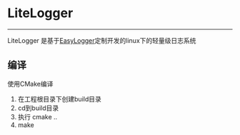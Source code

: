 # LiteLogger

---
LiteLogger 是基于[EasyLogger](https://github.com/armink/EasyLogger)定制开发的linux下的轻量级日志系统
## 编译
使用CMake编译
1. 在工程根目录下创建build目录
1. cd到build目录
1. 执行 cmake ..
1. make
